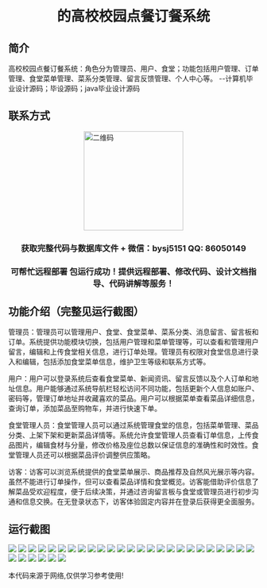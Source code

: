 <p><h1 align="center">的高校校园点餐订餐系统</h1></p>

## 简介
高校校园点餐订餐系统：角色分为管理员、用户、食堂；功能包括用户管理、订单管理、食堂菜单管理、菜系分类管理、留言反馈管理、个人中心等。    --计算机毕业设计源码；毕设源码；java毕业设计源码


## 联系方式
<img src="https://bs-1329754181.cos.ap-shanghai.myqcloud.com/wx.jpg" alt="二维码" style="display: block; margin: 0 auto;" width="200px">
<p><h3 align="center">获取完整代码与数据库文件 + 微信：bysj5151 QQ: 86050149</h3></p>
<p><h3 align="center">可帮忙远程部署 包运行成功！提供远程部署、修改代码、设计文档指导、代码讲解等服务！</h3></p>

## 功能介绍（完整见运行截图）
管理员：管理员可以管理用户、食堂、食堂菜单、菜系分类、消息留言、留言板和订单。系统提供功能模块切换，包括用户管理和菜单管理等，可以查看和管理用户留言，编辑和上传食堂相关信息，进行订单处理。管理员有权限对食堂信息进行录入和编辑，包括添加食堂菜单信息，维护卫生等级和联系方式等。

用户：用户可以登录系统后查看食堂菜单、新闻资讯、留言反馈以及个人订单和地址信息。用户能够通过系统导航栏轻松访问不同功能，包括更新个人信息如账户、密码等，管理订单地址并收藏喜欢的菜品。用户可以根据菜单查看菜品详细信息，查询订单，添加菜品至购物车，并进行快速下单。

食堂管理人员：食堂管理人员可以通过系统管理食堂的信息，包括菜单管理、菜品分类、上架下架和更新菜品详情等。系统允许食堂管理人员查看订单信息，上传食品图片，编辑食材与分量，修改价格及座位总数以保证信息的准确性和时效性。食堂管理人员还可以根据菜品评价调整供应策略。

访客：访客可以浏览系统提供的食堂菜单展示、商品推荐及自然风光展示等内容。虽然不能进行订单操作，但可以查看菜品详情和食堂概览。访客能借助评价信息了解菜品受欢迎程度，便于后续决策，并通过咨询留言板与食堂或管理员进行初步沟通和信息交换。在无登录状态下，访客体验固定内容并在登录后获得更全面服务。


## 运行截图
![](https://bs-1329754181.cos.ap-shanghai.myqcloud.com/ssm/UniversityCampusOrderSystem/img/001.jpg)
![](https://bs-1329754181.cos.ap-shanghai.myqcloud.com/ssm/UniversityCampusOrderSystem/img/002.jpg)
![](https://bs-1329754181.cos.ap-shanghai.myqcloud.com/ssm/UniversityCampusOrderSystem/img/003.jpg)
![](https://bs-1329754181.cos.ap-shanghai.myqcloud.com/ssm/UniversityCampusOrderSystem/img/004.jpg)
![](https://bs-1329754181.cos.ap-shanghai.myqcloud.com/ssm/UniversityCampusOrderSystem/img/005.jpg)
![](https://bs-1329754181.cos.ap-shanghai.myqcloud.com/ssm/UniversityCampusOrderSystem/img/006.jpg)
![](https://bs-1329754181.cos.ap-shanghai.myqcloud.com/ssm/UniversityCampusOrderSystem/img/007.jpg)
![](https://bs-1329754181.cos.ap-shanghai.myqcloud.com/ssm/UniversityCampusOrderSystem/img/008.jpg)
![](https://bs-1329754181.cos.ap-shanghai.myqcloud.com/ssm/UniversityCampusOrderSystem/img/009.jpg)
![](https://bs-1329754181.cos.ap-shanghai.myqcloud.com/ssm/UniversityCampusOrderSystem/img/010.jpg)
![](https://bs-1329754181.cos.ap-shanghai.myqcloud.com/ssm/UniversityCampusOrderSystem/img/011.jpg)
![](https://bs-1329754181.cos.ap-shanghai.myqcloud.com/ssm/UniversityCampusOrderSystem/img/012.jpg)
![](https://bs-1329754181.cos.ap-shanghai.myqcloud.com/ssm/UniversityCampusOrderSystem/img/013.jpg)
![](https://bs-1329754181.cos.ap-shanghai.myqcloud.com/ssm/UniversityCampusOrderSystem/img/014.jpg)
![](https://bs-1329754181.cos.ap-shanghai.myqcloud.com/ssm/UniversityCampusOrderSystem/img/015.jpg)
![](https://bs-1329754181.cos.ap-shanghai.myqcloud.com/ssm/UniversityCampusOrderSystem/img/016.jpg)
![](https://bs-1329754181.cos.ap-shanghai.myqcloud.com/ssm/UniversityCampusOrderSystem/img/017.jpg)
![](https://bs-1329754181.cos.ap-shanghai.myqcloud.com/ssm/UniversityCampusOrderSystem/img/018.jpg)
![](https://bs-1329754181.cos.ap-shanghai.myqcloud.com/ssm/UniversityCampusOrderSystem/img/019.jpg)
![](https://bs-1329754181.cos.ap-shanghai.myqcloud.com/ssm/UniversityCampusOrderSystem/img/020.jpg)
![](https://bs-1329754181.cos.ap-shanghai.myqcloud.com/ssm/UniversityCampusOrderSystem/img/021.jpg)
![](https://bs-1329754181.cos.ap-shanghai.myqcloud.com/ssm/UniversityCampusOrderSystem/img/022.jpg)
![](https://bs-1329754181.cos.ap-shanghai.myqcloud.com/ssm/UniversityCampusOrderSystem/img/023.jpg)
![](https://bs-1329754181.cos.ap-shanghai.myqcloud.com/ssm/UniversityCampusOrderSystem/img/024.jpg)
![](https://bs-1329754181.cos.ap-shanghai.myqcloud.com/ssm/UniversityCampusOrderSystem/img/025.jpg)
![](https://bs-1329754181.cos.ap-shanghai.myqcloud.com/ssm/UniversityCampusOrderSystem/img/026.jpg)
![](https://bs-1329754181.cos.ap-shanghai.myqcloud.com/ssm/UniversityCampusOrderSystem/img/027.jpg)
![](https://bs-1329754181.cos.ap-shanghai.myqcloud.com/ssm/UniversityCampusOrderSystem/img/028.jpg)
![](https://bs-1329754181.cos.ap-shanghai.myqcloud.com/ssm/UniversityCampusOrderSystem/img/029.jpg)
![](https://bs-1329754181.cos.ap-shanghai.myqcloud.com/ssm/UniversityCampusOrderSystem/img/030.jpg)
![](https://bs-1329754181.cos.ap-shanghai.myqcloud.com/ssm/UniversityCampusOrderSystem/img/031.jpg)

<p>本代码来源于网络,仅供学习参考使用!</p>
